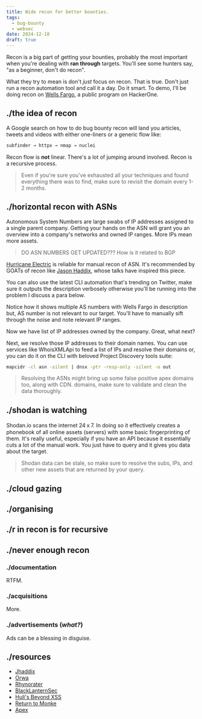 ```yaml
---
title: Wide recon for better bounties.
tags:
  - bug-bounty
  - websec
date: 2024-12-18
draft: true
---
```

Recon is a big part of getting your bounties, probably the most important when you're dealing with __ran through__ targets. You'll see some hunters say, "as a beginner, don't do recon".

What they try to mean is don't *just* focus on recon. That is true. Don't just run a recon automation tool and call it a day. Do it smart. To demo, I'll be doing recon on [Wells Fargo](https://hackerone.com/wellsfargo-bbp?type=team), a public program on HackerOne.

## ./the idea of recon

A Google search on how to do bug bounty recon will land you articles, tweets and videos with either one-liners or a generic flow like:

```bash
subfinder → httpx → nmap → nuclei
```

Recon flow is ****not**** linear. There's a lot of jumping around involved. Recon is a recursive process.

> Even if you're sure you've exhausted all your techniques and found everything there was to find, make sure to revisit the domain every 1-2 months.

## ./horizontal recon with ASNs

Autonomous System Numbers are large swabs of IP addresses assigned to a single parent company. Getting your hands on the ASN will grant you an overview into a company's networks and owned IP ranges. More IPs mean more assets.

> DO ASN NUMBERS GET UPDATED??? How is it related to BGP

[Hurricane Electric](https://bgp.he.net) is reliable for manual recon of ASN. It's recommended by GOATs of recon like [Jason Haddix](https://x.com/jhaddix), whose talks have inspired this piece.

You can also use the latest CLI automation that's trending on Twitter, make sure it outputs the description verbosely otherwise you'll be running into the problem I discuss a para below.




Notice how it shows multiple AS numbers with Wells Fargo in description but, AS number is not relevant to our target. You'll have to manually sift through the noise and note relevant IP ranges.

Now we have list of IP addresses owned by the company. Great, what next?

Next, we resolve those IP addresses to their domain names. You can use services like WhoisXMLApi to feed a list of IPs and resolve their domains or, you can do it on the CLI with beloved Project Discovery tools suite:

```sh
mapcidr -cl asn -silent | dnsx -ptr -resp-only -silent -o out
```

>Resolving the ASNs might bring up some false positive apex domains too, along with CDN. domains, make sure to validate and clean the data thoroughly.

## ./shodan is watching

Shodan.io scans the internet 24ｘ7. In doing so it effectively creates a phonebook of all online assets (servers) with some basic fingerprinting of them. It's really useful, especially if you have an API because it essentially cuts a lot of the manual work. You just have to query and it gives you data about the target.
>Shodan data can be stale, so make sure to resolve the subs, IPs, and other new assets that are returned by your query.
## ./cloud gazing


## ./organising 
## ./r in recon is for recursive

  

## ./never enough recon

### ./documentation

RTFM.

### ./acquisitions

More.

### ./advertisements (*what?*)

Ads can be a blessing in disguise.

## ./resources

- [Jhaddix](https://x.com/jhaddix)
- [Orwa](https://x.com/GodfatherOrwa)
- [Rhynorater](https://x.com/Rhynorater)
- [BlackLanternSec](https://www.blacklanternsecurity.com/)
- [Huli's Beyond XSS](https://aszx87410.github.io/beyond-xss/en/)
- [Return to Monke](https://www.monke.ie/p/monkes-guide-bug-bounty-methodology)
- [Apex](https://apexvicky.medium.com/)
